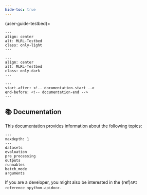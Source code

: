 ```yaml
---
hide-toc: true
---
```


(user-guide-testbed)=

```{image} ../../_static/logo_testbed_light.svg
---
align: center
alt: MLRL-Testbed
class: only-light
---
```

```{image} ../../_static/logo_testbed_dark.svg
---
align: center
alt: MLRL-Testbed
class: only-dark
---
```

```{include} README.md
---
start-after: <!-- documentation-start -->
end-before: <!-- documentation-end -->
---
```

## 📚 Documentation

This documentation provides information about the following topics:

```{toctree}
---
maxdepth: 1
---
datasets
evaluation
pre_processing
outputs
runnables
batch_mode
arguments
```

If you are a developer, you might also be interested in the {ref}`API reference <python-apidoc>`.
